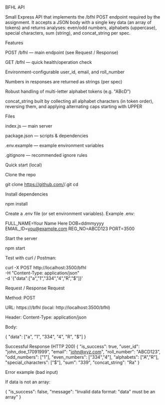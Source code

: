 BFHL API

Small Express API that implements the /bfhl POST endpoint required by the assignment.
It accepts a JSON body with a single key data (an array of tokens) and returns analyses: even/odd numbers, alphabets (uppercase), special characters, sum (string), and concat_string per spec.

Features

POST /bfhl — main endpoint (see Request / Response)

GET /bfhl — quick health/operation check

Environment-configurable user_id, email, and roll_number

Numbers in responses are returned as strings (per spec)

Robust handling of multi-letter alphabet tokens (e.g. "ABcD")

concat_string built by collecting all alphabet characters (in token order), reversing them, and applying alternating caps starting with UPPER

Files

index.js — main server

package.json — scripts & dependencies

.env.example — example environment variables

.gitignore — recommended ignore rules

Quick start (local)

Clone the repo

git clone https://github.com/<your-username>/<your-repo>.git
cd <your-repo>


Install dependencies

npm install


Create a .env file (or set environment variables). Example .env:

FULL_NAME=Your Name Here
DOB=ddmmyyyy
EMAIL_ID=you@example.com
REG_NO=ABCD123
PORT=3500


Start the server

npm start


Test with curl / Postman:

curl -X POST http://localhost:3500/bfhl \
  -H "Content-Type: application/json" \
  -d '{"data":["a","1","334","4","R","$"]}'

Request / Response
Request

Method: POST

URL: https://<your-host>/bfhl (local: http://localhost:3500/bfhl)

Header: Content-Type: application/json

Body:

{
  "data": ["a", "1", "334", "4", "R", "$"]
}

Successful Response (HTTP 200)
{
  "is_success": true,
  "user_id": "john_doe_17091999",
  "email": "john@xyz.com",
  "roll_number": "ABCD123",
  "odd_numbers": ["1"],
  "even_numbers": ["334","4"],
  "alphabets": ["A","R"],
  "special_characters": ["$"],
  "sum": "339",
  "concat_string": "Ra"
}

Error example (bad input)

If data is not an array:

{
  "is_success": false,
  "message": "Invalid data format: \"data\" must be an array"
}
